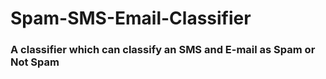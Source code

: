 # Spam-SMS-Email-Classifier

### A classifier which can classify an SMS and E-mail as Spam or Not Spam
